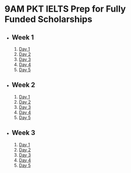 # 9AM PKT IELTS Prep for Fully Funded Scholarships

- ## Week 1

   1. [Day 1](https://www.facebook.com/iCodeguru/videos/1598837524040612)
   2. [Day 2](https://www.facebook.com/iCodeguru/videos/1928741657634185)
   3. [Day 3](https://www.facebook.com/iCodeguru/videos/579489887764832)
   4. [Day 4](https://www.facebook.com/iCodeguru/videos/882569897349682)
   5. [Day 5](https://www.facebook.com/iCodeguru/videos/473361225159208)

- ## Week 2

   1. [Day 1](https://www.facebook.com/iCodeguru/videos/3199458543526486)
   2. [Day 2](https://www.facebook.com/iCodeguru/videos/1339803303723500)
   3. [Day 3](https://www.facebook.com/iCodeguru/videos/581191371035367)
   4. [Day 4](https://www.facebook.com/watch/?v=2491174251088682)
   5. [Day 5](https://www.facebook.com/watch/?v=471270672635594)

- ## Week 3

   1. [Day 1](https://www.facebook.com/watch/?v=1279331083515798)
   2. [Day 2](https://www.facebook.com/watch/?v=803416021876043)
   3. [Day 3](https://www.facebook.com/watch/?v=9176911602340533)
   4. [Day 4](https://www.facebook.com/watch/?v=1245625256732126)
   5. [Day 5](https://www.facebook.com/watch/?v=1851016105433304)

<!-- - ## Week 4

   1. [Day 1]()
   2. [Day 2]()
   3. [Day 3]()
   4. [Day 4]()
   5. [Day 5]() -->

<!-- - ## Week 

   1. [Day 1]()
   2. [Day 2]()
   3. [Day 3]()
   4. [Day 4]()
   5. [Day 5]() -->